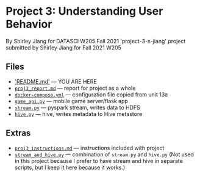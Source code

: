 # Project 3: Understanding User Behavior
By Shirley Jiang for DATASCI W205 Fall 2021
'project-3-s-jiang' project submitted by Shirley Jiang for Fall 2021 W205

## Files
- ['README.md']('README.md') — YOU ARE HERE
- [`proj3_report.md`](proj3_report.md) — report for project as a whole
- [`docker-compose.yml`](docker-compose.yml) — configuration file copied from unit 13a
- [`game_api.py`](game_api.py) — mobile game server/flask app
- [`stream.py`](stream.py) — pyspark stream, writes data to HDFS
- [`hive.py`](hive.py) — hive, writes metadata to Hive metastore

## Extras
- [`proj3_instructions.md`](proj3_instructions.md) — instructions included with project
- [`stream_and_hive.py`](stream_and_hive.py) — combination of `stream.py` and `hive.py` (Not used in this project because I prefer to have stream and hive in separate scripts, but I keep it here because it works.)
